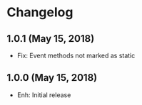 Changelog
=========

1.0.1  (May 15, 2018)
-----------------------
- Fix: Event methods not marked as static


1.0.0  (May 15, 2018)
-----------------------
- Enh: Initial release

